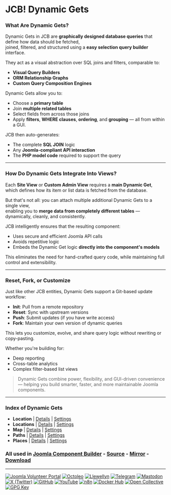 # JCB! Dynamic Gets

### What Are Dynamic Gets?
Dynamic Gets in JCB are **graphically designed database queries** that define how data should be fetched,  
joined, filtered, and structured using a **easy selection query builder** interface.

They act as a visual abstraction over SQL joins and filters, comparable to:

- **Visual Query Builders**
- **ORM Relationship Graphs**
- **Custom Query Composition Engines**

Dynamic Gets allow you to:
- Choose a **primary table**
- Join **multiple related tables**
- Select fields from across those joins
- Apply **filters**, **WHERE clauses**, **ordering**, and **grouping** — all from within a GUI.

JCB then auto-generates:
- The complete **SQL JOIN** logic
- Any **Joomla-compliant API interaction**
- The **PHP model code** required to support the query

---
### How Do Dynamic Gets Integrate Into Views?
Each **Site View** or **Custom Admin View** requires a **main Dynamic Get**,  
which defines how its item or list data is fetched from the database.

But that's not all: you can attach multiple additional Dynamic Gets to a single view,  
enabling you to **merge data from completely different tables** — dynamically, cleanly, and consistently.

JCB intelligently ensures that the resulting component:
- Uses secure and efficient Joomla API calls
- Avoids repetitive logic
- Embeds the Dynamic Get logic **directly into the component's models**

This eliminates the need for hand-crafted query code, while maintaining full control and extensibility.

---
### Reset, Fork, or Customize
Just like other JCB entities, Dynamic Gets support a Git-based update workflow:

- **Init**: Pull from a remote repository
- **Reset**: Sync with upstream versions
- **Push**: Submit updates (if you have write access)
- **Fork**: Maintain your own version of dynamic queries

This lets you customize, evolve, and share query logic without rewriting or copy-pasting.

Whether you're building for:
- Deep reporting
- Cross-table analytics
- Complex filter-based list views

> Dynamic Gets combine power, flexibility, and GUI-driven convenience — helping you build smarter, faster, and more maintainable Joomla components.

---
### Index of Dynamic Gets


 - **Location** | [Details](src/dynamic_get/3be68f12-de47-4363-8f2e-678d788c12d4) | [Settings](src/dynamic_get/3be68f12-de47-4363-8f2e-678d788c12d4/item.json)
 - **Locations** | [Details](src/dynamic_get/e12b2a0d-b122-4bd4-a6b5-29fe926ecf8c) | [Settings](src/dynamic_get/e12b2a0d-b122-4bd4-a6b5-29fe926ecf8c/item.json)
 - **Map** | [Details](src/dynamic_get/fe3fbfca-7a96-4aef-b6c2-b615cc94f7e0) | [Settings](src/dynamic_get/fe3fbfca-7a96-4aef-b6c2-b615cc94f7e0/item.json)
 - **Paths** | [Details](src/dynamic_get/b0200129-fc72-4862-a108-9726d6bd06e9) | [Settings](src/dynamic_get/b0200129-fc72-4862-a108-9726d6bd06e9/item.json)
 - **Places** | [Details](src/dynamic_get/70588322-3cb7-469a-bd9b-84c10d602c29) | [Settings](src/dynamic_get/70588322-3cb7-469a-bd9b-84c10d602c29/item.json)

### All used in [Joomla Component Builder](https://www.joomlacomponentbuilder.com) - [Source](https://git.vdm.dev/joomla/Component-Builder) - [Mirror](https://github.com/vdm-io/Joomla-Component-Builder) - [Download](https://git.vdm.dev/joomla/pkg-component-builder/releases)

---
[![Joomla Volunteer Portal](https://img.shields.io/badge/-Joomla-gold?logo=joomla)](https://volunteers.joomla.org/joomlers/1396-llewellyn-van-der-merwe "Join Llewellyn on the Joomla Volunteer Portal: Shaping the Future Together!") [![Octoleo](https://img.shields.io/badge/-Octoleo-black?logo=linux)](https://git.vdm.dev/octoleo "--quiet") [![Llewellyn](https://img.shields.io/badge/-Llewellyn-ffffff?logo=gitea)](https://git.vdm.dev/Llewellyn "Collaborate and Innovate with Llewellyn on Git: Building a Better Code Future!") [![Telegram](https://img.shields.io/badge/-Telegram-blue?logo=telegram)](https://t.me/Joomla_component_builder "Join Llewellyn and the Community on Telegram: Building Joomla Components Together!") [![Mastodon](https://img.shields.io/badge/-Mastodon-9e9eec?logo=mastodon)](https://joomla.social/@llewellyn "Connect and Engage with Llewellyn on Joomla Social: Empowering Communities, One Post at a Time!") [![X (Twitter)](https://img.shields.io/badge/-X-black?logo=x)](https://x.com/llewellynvdm "Join the Conversation with Llewellyn on X: Where Ideas Take Flight!") [![GitHub](https://img.shields.io/badge/-GitHub-181717?logo=github)](https://github.com/Llewellynvdm "Build, Innovate, and Thrive with Llewellyn on GitHub: Turning Ideas into Impact!") [![YouTube](https://img.shields.io/badge/-YouTube-ff0000?logo=youtube)](https://www.youtube.com/@OctoYou "Explore, Learn, and Create with Llewellyn on YouTube: Your Gateway to Inspiration!") [![n8n](https://img.shields.io/badge/-n8n-black?logo=n8n)](https://n8n.io/creators/octoleo "Effortless Automation and Impactful Workflows with Llewellyn on n8n!") [![Docker Hub](https://img.shields.io/badge/-Docker-grey?logo=docker)](https://hub.docker.com/u/llewellyn "Llewellyn on Docker: Containerize Your Creativity!") [![Open Collective](https://img.shields.io/badge/-Donate-green?logo=opencollective)](https://opencollective.com/joomla-component-builder "Donate towards JCB: Help Llewellyn financially so he can continue developing this great tool!") [![GPG Key](https://img.shields.io/badge/-GPG-blue?logo=gnupg)](https://git.vdm.dev/Llewellyn/gpg "Unlock Trust and Security with Llewellyn's GPG Key: Your Gateway to Verified Connections!")